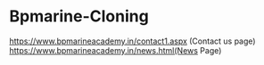# Bpmarine-Cloning
https://www.bpmarineacademy.in/contact1.aspx (Contact us page)
https://www.bpmarineacademy.in/news.html(News Page)
